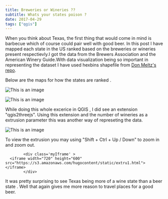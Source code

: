 ```yaml
---
title: Breweries or Wineries ??
subtitle: Whats your states poison ?
date: 2017-04-29
tags: ["qgis"]
---
```


<style>

.myIframe {
position: relative;
padding-bottom: 65.25%;
padding-top: 30px;
height: 0;
overflow: auto;
-webkit-overflow-scrolling:touch; //<<--- THIS IS THE KEY
border: solid black 1px;
}
.myIframe iframe {
position: absolute;
top: 0;
left: 0;
width: 100%;
height: 100%;
}
</style>


When you think about Texas, the first thing that would come in mind is barbecue which of course could pair well with good beer. In this post I have mapped each state in the 
US ranked based on the breweries or wineries present respectievly.I got the data from the Brewers Association and the American Winery Guide.With data visualization being so 
important in representing the dataset I have used hexbins shapefile from   <a href="https://github.com/donmeltz/US-States---Hexbins">Don Meltz's repo</a>.

<!--more-->

Below are the maps for how the states are ranked .


![This is an image](breweries.png)

![This is an image](wineries.png)

While doing this whole excerice in QGIS , I did see an extension "qgis2threejs". Using this extension and the number of wineries as a extrusion parameter
this was another way of represeting the data.

![This is an image](wineries_extru.PNG)

To view the extrusion you may using "Shift + Ctrl + Up / Down" to zoom in and zoom out.

 <!-- map code start -->
            <div class='myIframe' >
      <iframe width="720" height="600" src="https://s3.amazonaws.com/hugocontent/static/extru1.html"></iframe>
            </div>
			

It was pretty surprising to see Texas being more of a wine state than a beer state . Well that again gives me more reason to travel places for a good beer.